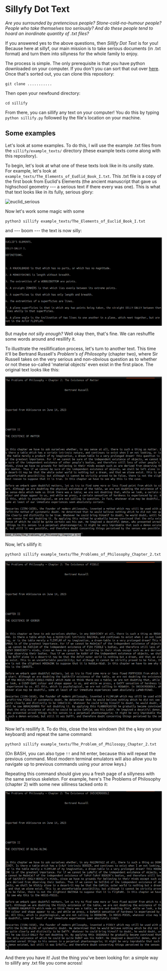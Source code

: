 # Sillyfy Dot Text 

_Are you surrounded by pretencious people? Stone-cold-no-humour people? People who take themselves too seriously? And do these people tend to hoard an inordinate quantity of .txt files?_

If you answered yes to the above questions, then _Sillify Dot Text_ is for you! Because here at sillyf, our main mission is to take serious documents (in .txt format) and turn them into sillyness for the whole family to enjoy. 

The process is simple. The only prerequisite is that you have python downloaded on your computer. If you don't you can sort that out over [here](https://www.python.org/downloads/). Once that's sorted out, you can clone this repository:

`git clone ...........`

Then open your newfound directory:

`cd sillify`

From there, you can sillify any text on your computer! You do this by typing `python sillify.py` followed by the file's location on your machine.


## Some examples

Let's look at some examples. To do this, I will use the example .txt files from the `sillify/example_texts/` directory (these example texts come along with this repository).

To begin, let's look at what one of these texts look like in its unsilly state. For example, let's look at `example_texts/The_Elements_of_Eudlid_Book_I.txt`. This .txt file is a copy of the first book from Euclid's Elements (the ancient manuscript that gave us highschool geometry --- a serious text if there every was one). This is what that text looks like in its fully, serious glory:

![euclid_serious](images/euclid__serious.png)

Now let's work some magic with some 

`python3 sillify example_texts/The_Elements_of_Euclid_Book_I.txt`

and --- boom --- the text is now silly:

![euclid silly](images/euclid_silly.png)

But maybe _not silly enough?_ Well okay then, that's fine. We can reshuffle some words around and resillify it.

To illusttrate the resillification process, let's turn to another text. This time it'll be Bertrand Russell's _Problem's of Philosophy_ (chapter two), where Sir Russell takes on the very serious and non-obvious question as to whether or not these so-called 'material objects' even exist in the first place. The original text looks like this:

![russell serious](images/russell_serious.png)

Now, let's sillify it:

`python3 sillify example_texts/The_Problems_of_Philosophy_Chapter_2.txt`

![russell silly](images/russell_silly1.png)

Now let's resillify it. To do this, close the less windown (hit the `q` key on your keyboard) and repeat the same command:

`python3 sillify example_texts/The_Problem_of_Philosopy_Chapter_2.txt`

(On BASH, you can also type `!!` and hit enter, because this will repeat the previous command. Most modern terminal emulators will also allow you to navigate up to previous commands using your arrow keys.)

Repeating this command should give you a fresh page of a sillyness with the same serious skeleton. For example, here's The Problems of Philosophy (chapter 2) with some new silliness tacked onto it:

![russell sillyness pt. 2](images/russell_silly2.png)

And there you have it! Just the thing you've been looking for: a simple way to sillify any .txt file you come across!
